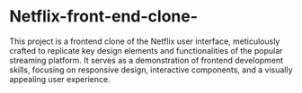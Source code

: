 # Netflix-front-end-clone-
This project is a frontend clone of the Netflix user interface, meticulously crafted to replicate key design elements and functionalities of the popular streaming platform. It serves as a demonstration of frontend development skills, focusing on responsive design, interactive components, and a visually appealing user experience.
